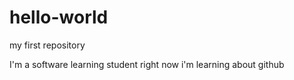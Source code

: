 # hello-world

my first repository

I'm a software learning student
right now i'm learning about github

